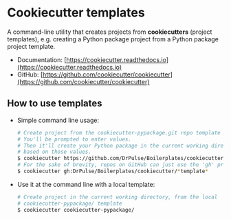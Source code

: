 # Cookiecutter templates

A command-line utility that creates projects from **cookiecutters** (project templates), e.g. creating a Python package project from a Python package project template.
- Documentation: [https://cookiecutter.readthedocs.io](https://cookiecutter.readthedocs.io)
- GitHub: [https://github.com/cookiecutter/cookiecutter](https://github.com/cookiecutter/cookiecutter)

## How to use templates

- Simple command line usage:

  ```bash
  # Create project from the cookiecutter-pypackage.git repo template
  # You'll be prompted to enter values.
  # Then it'll create your Python package in the current working directory,
  # based on those values.
  $ cookiecutter https://github.com/DrPulse/Boilerplates/cookiecutter/*template*
  # For the sake of brevity, repos on GitHub can just use the 'gh' prefix
  $ cookiecutter gh:DrPulse/Boilerplates/cookiecutter/*template*
  ```

- Use it at the command line with a local template:

  ```bash
  # Create project in the current working directory, from the local
  # cookiecutter-pypackage/ template
  $ cookiecutter cookiecutter-pypackage/
